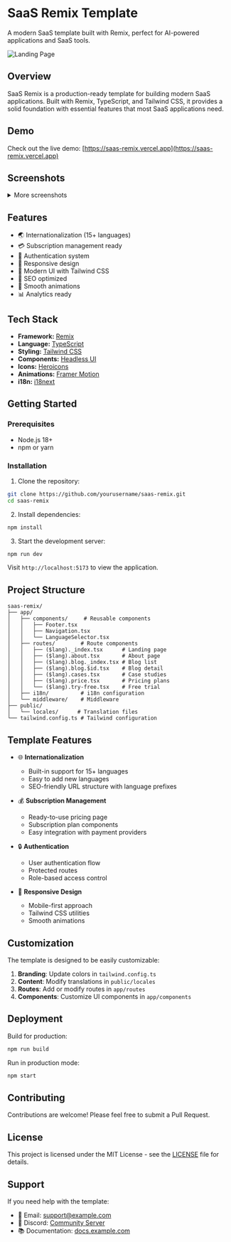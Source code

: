 # SaaS Remix Template

A modern SaaS template built with Remix, perfect for AI-powered applications and SaaS tools.

![Landing Page](./public/images/index.png)

## Overview

SaaS Remix is a production-ready template for building modern SaaS applications. Built with Remix, TypeScript, and Tailwind CSS, it provides a solid foundation with essential features that most SaaS applications need.

## Demo

Check out the live demo: [https://saas-remix.vercel.app](https://saas-remix.vercel.app)

## Screenshots

<details>
<summary>More screenshots</summary>

### Landing Page
![Landing Page](./public/images/index.png)

### Pricing Page
![Pricing Page](./public/images/pricing.png)

### Blog Page
![Blog Page](./public/images/blog.png)

</details>

## Features

- 🌏 Internationalization (15+ languages)
- 💳 Subscription management ready
- 🔐 Authentication system
- 📱 Responsive design
- 🎨 Modern UI with Tailwind CSS
- 🚀 SEO optimized
- 💫 Smooth animations
- 📊 Analytics ready

## Tech Stack

- **Framework:** [Remix](https://remix.run)
- **Language:** [TypeScript](https://www.typescriptlang.org)
- **Styling:** [Tailwind CSS](https://tailwindcss.com)
- **Components:** [Headless UI](https://headlessui.dev)
- **Icons:** [Heroicons](https://heroicons.com)
- **Animations:** [Framer Motion](https://www.framer.com/motion)
- **i18n:** [i18next](https://www.i18next.com)

## Getting Started

### Prerequisites

- Node.js 18+
- npm or yarn

### Installation

1. Clone the repository:
```bash
git clone https://github.com/yourusername/saas-remix.git
cd saas-remix
```

2. Install dependencies:
```bash
npm install
```

3. Start the development server:
```bash
npm run dev
```

Visit `http://localhost:5173` to view the application.

## Project Structure

```
saas-remix/
├── app/
│   ├── components/     # Reusable components
│   │   ├── Footer.tsx
│   │   ├── Navigation.tsx
│   │   └── LanguageSelector.tsx
│   ├── routes/        # Route components
│   │   ├── ($lang)._index.tsx      # Landing page
│   │   ├── ($lang).about.tsx       # About page
│   │   ├── ($lang).blog._index.tsx # Blog list
│   │   ├── ($lang).blog.$id.tsx    # Blog detail
│   │   ├── ($lang).cases.tsx       # Case studies
│   │   ├── ($lang).price.tsx       # Pricing plans
│   │   └── ($lang).try-free.tsx    # Free trial
│   ├── i18n/          # i18n configuration
│   └── middleware/    # Middleware
├── public/
│   └── locales/      # Translation files
└── tailwind.config.ts # Tailwind configuration
```

## Template Features

- 🌐 **Internationalization**
  - Built-in support for 15+ languages
  - Easy to add new languages
  - SEO-friendly URL structure with language prefixes

- 💰 **Subscription Management**
  - Ready-to-use pricing page
  - Subscription plan components
  - Easy integration with payment providers

- 🔒 **Authentication**
  - User authentication flow
  - Protected routes
  - Role-based access control

- 📱 **Responsive Design**
  - Mobile-first approach
  - Tailwind CSS utilities
  - Smooth animations

## Customization

The template is designed to be easily customizable:

1. **Branding**: Update colors in `tailwind.config.ts`
2. **Content**: Modify translations in `public/locales`
3. **Routes**: Add or modify routes in `app/routes`
4. **Components**: Customize UI components in `app/components`

## Deployment

Build for production:

```bash
npm run build
```

Run in production mode:

```bash
npm start
```

## Contributing

Contributions are welcome! Please feel free to submit a Pull Request.

## License

This project is licensed under the MIT License - see the [LICENSE](LICENSE) file for details.

## Support

If you need help with the template:

- 📧 Email: support@example.com
- 💬 Discord: [Community Server](https://discord.gg/example)
- 📚 Documentation: [docs.example.com](https://docs.example.com)

